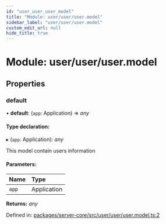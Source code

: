 ```yaml
---
id: "user_user_user_model"
title: "Module: user/user/user.model"
sidebar_label: "user/user/user.model"
custom_edit_url: null
hide_title: true
---
```


# Module: user/user/user.model

## Properties

### default

• **default**: (`app`: Application) => *any*

#### Type declaration:

▸ (`app`: Application): *any*

This model contain users information

#### Parameters:

Name | Type |
:------ | :------ |
`app` | Application |

**Returns:** *any*

Defined in: [packages/server-core/src/user/user/user.model.ts:2](https://github.com/xr3ngine/xr3ngine/blob/673ad6a5f/packages/server-core/src/user/user/user.model.ts#L2)
